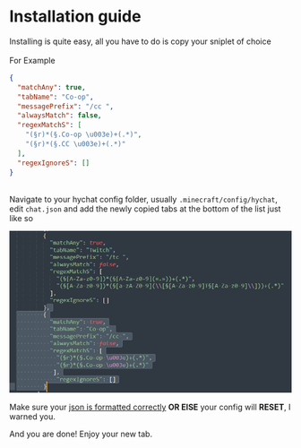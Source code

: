 # Installation guide <br>

Installing is quite easy, all you have to do is copy your sniplet of choice <br>
<br> For Example <br>

```json
{
  "matchAny": true,
  "tabName": "Co-op",
  "messagePrefix": "/cc ",
  "alwaysMatch": false,
  "regexMatchS": [
    "(§r)*(§.Co-op \u003e)+(.*)",
    "(§r)*(§.CC \u003e)+(.*)"
  ],
  "regexIgnoreS": []
}
``` 
<br> Navigate to your hychat config folder, usually `.minecraft/config/hychat`, edit `chat.json` and add the newly copied tabs at the bottom of the list just like so <br>

![uselessfield](/assets/installation_example.png "installation example") <br>

Make sure your [json is formatted correctly](https://jsonformatter.curiousconcept.com/#) **OR ElSE** your config will **RESET**, I warned you. <br>

And you are done! Enjoy your new tab.

